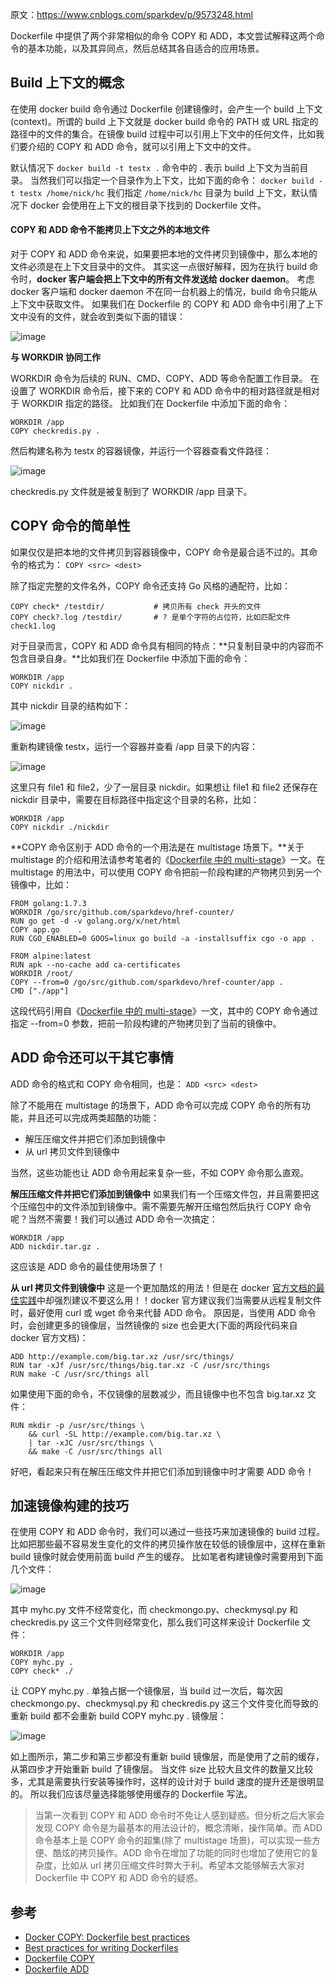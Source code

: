 原文：https://www.cnblogs.com/sparkdev/p/9573248.html

Dockerfile 中提供了两个非常相似的命令 COPY 和 ADD，本文尝试解释这两个命令的基本功能，以及其异同点，然后总结其各自适合的应用场景。

## Build 上下文的概念

在使用 docker build 命令通过 Dockerfile 创建镜像时，会产生一个 build 上下文(context)。所谓的 build 上下文就是 docker build 命令的 PATH 或 URL 指定的路径中的文件的集合。在镜像 build 过程中可以引用上下文中的任何文件，比如我们要介绍的 COPY 和 ADD 命令，就可以引用上下文中的文件。

默认情况下 `docker build -t testx .` 命令中的 . 表示 build 上下文为当前目录。
当然我们可以指定一个目录作为上下文，比如下面的命令：
`docker build -t testx /home/nick/hc`
我们指定 `/home/nick/hc` 目录为 build 上下文，默认情况下 docker 会使用在上下文的根目录下找到的 Dockerfile 文件。

#### COPY 和 ADD 命令不能拷贝上下文之外的本地文件
对于 COPY 和 ADD 命令来说，如果要把本地的文件拷贝到镜像中，那么本地的文件必须是在上下文目录中的文件。
其实这一点很好解释，因为在执行 build 命令时，**docker 客户端会把上下文中的所有文件发送给 docker daemon**。
考虑 docker 客户端和 docker daemon 不在同一台机器上的情况，build 命令只能从上下文中获取文件。
如果我们在 Dockerfile 的 COPY 和 ADD 命令中引用了上下文中没有的文件，就会收到类似下面的错误：

![image](https://hexo-blog.pek3b.qingstor.com/upload_images/71414-6aba0021b9d030a5.png?imageMogr2/auto-orient/strip%7CimageView2/2/w/1240) 

**与 WORKDIR 协同工作**

WORKDIR 命令为后续的 RUN、CMD、COPY、ADD 等命令配置工作目录。
在设置了 WORKDIR 命令后，接下来的 COPY 和 ADD 命令中的相对路径就是相对于 WORKDIR 指定的路径。
比如我们在 Dockerfile 中添加下面的命令：

```
WORKDIR /app
COPY checkredis.py .
```

然后构建名称为 testx 的容器镜像，并运行一个容器查看文件路径：

![image](https://hexo-blog.pek3b.qingstor.com/upload_images/71414-941d0f6a919a70b3.png?imageMogr2/auto-orient/strip%7CimageView2/2/w/1240) 

checkredis.py 文件就是被复制到了 WORKDIR /app 目录下。

## COPY 命令的简单性

如果仅仅是把本地的文件拷贝到容器镜像中，COPY 命令是最合适不过的。其命令的格式为：
`COPY <src> <dest>`

除了指定完整的文件名外，COPY 命令还支持 Go 风格的通配符，比如：

```
COPY check* /testdir/           # 拷贝所有 check 开头的文件
COPY check?.log /testdir/       # ? 是单个字符的占位符，比如匹配文件 check1.log
```
对于目录而言，COPY 和 ADD 命令具有相同的特点：**只复制目录中的内容而不包含目录自身。**比如我们在 Dockerfile 中添加下面的命令：

```
WORKDIR /app
COPY nickdir .
```
其中 nickdir 目录的结构如下：

![image](https://hexo-blog.pek3b.qingstor.com/upload_images/71414-82eedbdefc5255e6.png?imageMogr2/auto-orient/strip%7CimageView2/2/w/1240) 

重新构建镜像 testx，运行一个容器并查看 /app 目录下的内容：

![image](https://hexo-blog.pek3b.qingstor.com/upload_images/71414-1a676557567a4936.png?imageMogr2/auto-orient/strip%7CimageView2/2/w/1240) 

这里只有 file1 和 file2，少了一层目录 nickdir。如果想让 file1 和 file2 还保存在 nickdir 目录中，需要在目标路径中指定这个目录的名称，比如：

```
WORKDIR /app
COPY nickdir ./nickdir
```

**COPY 命令区别于 ADD 命令的一个用法是在 multistage 场景下。**关于 multistage 的介绍和用法请参考笔者的《[Dockerfile 中的 multi-stage](https://www.cnblogs.com/sparkdev/p/8508435.html)》一文。在 multistage 的用法中，可以使用 COPY 命令把前一阶段构建的产物拷贝到另一个镜像中，比如：

```
FROM golang:1.7.3
WORKDIR /go/src/github.com/sparkdevo/href-counter/
RUN go get -d -v golang.org/x/net/html
COPY app.go    .
RUN CGO_ENABLED=0 GOOS=linux go build -a -installsuffix cgo -o app .

FROM alpine:latest
RUN apk --no-cache add ca-certificates
WORKDIR /root/
COPY --from=0 /go/src/github.com/sparkdevo/href-counter/app .
CMD ["./app"]
```

这段代码引用自《[Dockerfile 中的 multi-stage](https://www.cnblogs.com/sparkdev/p/8508435.html)》一文，其中的 COPY 命令通过指定 --from=0 参数，把前一阶段构建的产物拷贝到了当前的镜像中。

## ADD 命令还可以干其它事情

ADD 命令的格式和 COPY 命令相同，也是：
`ADD <src> <dest>`

除了不能用在 multistage 的场景下，ADD 命令可以完成 COPY 命令的所有功能，并且还可以完成两类超酷的功能：

* 解压压缩文件并把它们添加到镜像中
* 从 url 拷贝文件到镜像中

当然，这些功能也让 ADD 命令用起来复杂一些，不如 COPY 命令那么直观。

**解压压缩文件并把它们添加到镜像中**
如果我们有一个压缩文件包，并且需要把这个压缩包中的文件添加到镜像中。需不需要先解开压缩包然后执行 COPY 命令呢？当然不需要！我们可以通过 ADD 命令一次搞定：

```
WORKDIR /app
ADD nickdir.tar.gz .
```

这应该是 ADD 命令的最佳使用场景了！

**从 url 拷贝文件到镜像中**
这是一个更加酷炫的用法！但是在 docker [官方文档的最佳实践](https://docs.docker.com/develop/develop-images/dockerfile_best-practices/#add-or-copy)中却强烈建议不要这么用！！docker 官方建议我们当需要从远程复制文件时，最好使用 curl 或 wget 命令来代替 ADD 命令。
原因是，当使用 ADD 命令时，会创建更多的镜像层，当然镜像的 size 也会更大(下面的两段代码来自 docker 官方文档)：

```
ADD http://example.com/big.tar.xz /usr/src/things/
RUN tar -xJf /usr/src/things/big.tar.xz -C /usr/src/things
RUN make -C /usr/src/things all
```

如果使用下面的命令，不仅镜像的层数减少，而且镜像中也不包含 big.tar.xz 文件：

```
RUN mkdir -p /usr/src/things \
    && curl -SL http://example.com/big.tar.xz \
    | tar -xJC /usr/src/things \
    && make -C /usr/src/things all
```

好吧，看起来只有在解压压缩文件并把它们添加到镜像中时才需要 ADD 命令！

## 加速镜像构建的技巧

在使用 COPY 和 ADD 命令时，我们可以通过一些技巧来加速镜像的 build 过程。
比如把那些最不容易发生变化的文件的拷贝操作放在较低的镜像层中，这样在重新 build 镜像时就会使用前面 build 产生的缓存。
比如笔者构建镜像时需要用到下面几个文件：

![image](https://hexo-blog.pek3b.qingstor.com/upload_images/71414-20e515aa95ee1c15.png?imageMogr2/auto-orient/strip%7CimageView2/2/w/1240) 

其中 myhc.py 文件不经常变化，而 checkmongo.py、checkmysql.py 和 checkredis.py 这三个文件则经常变化，那么我们可这样来设计 Dockerfile 文件：

```
WORKDIR /app
COPY myhc.py .
COPY check* ./
```

让 COPY myhc.py . 单独占据一个镜像层，当 build 过一次后，每次因 checkmongo.py、checkmysql.py 和 checkredis.py 这三个文件变化而导致的重新 build 都不会重新 build COPY myhc.py . 镜像层：

![image](https://hexo-blog.pek3b.qingstor.com/upload_images/71414-20541f2f2e147ba3.png?imageMogr2/auto-orient/strip%7CimageView2/2/w/1240) 

如上图所示，第二步和第三步都没有重新 build 镜像层，而是使用了之前的缓存，从第四步才开始重新 build 了镜像层。
当文件 size 比较大且文件的数量又比较多，尤其是需要执行安装等操作时，这样的设计对于 build 速度的提升还是很明显的。
所以我们应该尽量选择能够使用缓存的 Dockerfile 写法。

> 当第一次看到 COPY 和 ADD 命令时不免让人感到疑惑。但分析之后大家会发现 COPY 命令是为最基本的用法设计的，概念清晰，操作简单。而 ADD 命令基本上是 COPY 命令的超集(除了 multistage 场景)，可以实现一些方便、酷炫的拷贝操作。ADD 命令在增加了功能的同时也增加了使用它的复杂度，比如从 url 拷贝压缩文件时弊大于利。希望本文能够解去大家对 Dockerfile 中 COPY 和 ADD 命令的疑惑。

## 参考
* [Docker COPY: Dockerfile best practices](https://medium.com/the-code-review/docker-copy-dockerfile-best-practices-503704bee69f)
* [Best practices for writing Dockerfiles](https://docs.docker.com/develop/develop-images/dockerfile_best-practices/)
* [Dockerfile COPY](https://docs.docker.com/engine/reference/builder/#copy)
* [Dockerfile ADD](https://docs.docker.com/engine/reference/builder/#add)
